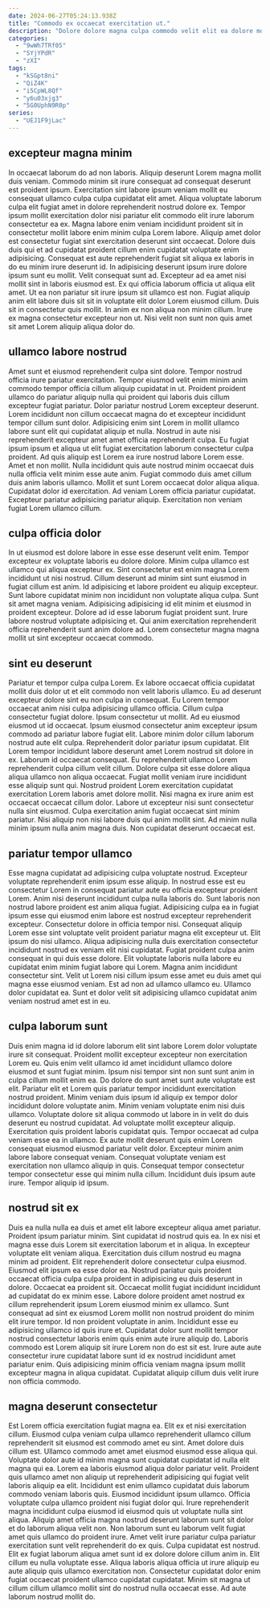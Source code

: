 ```yaml
---
date: 2024-06-27T05:24:13.938Z
title: "Commodo ex occaecat exercitation ut."
description: "Dolore dolore magna culpa commodo velit elit ea dolore mollit quis magna cupidatat excepteur ad quis. Commodo cupidatat est irure nisi cillum qui aliqua."
categories:
  - "9wWh7TRf05"
  - "SYjYPdR"
  - "zXI"
tags:
  - "kSGpt8ni"
  - "QiZ4K"
  - "i5CpWL8Qf"
  - "y6u03xjg3"
  - "5G0UphN9R0p"
series:
  - "UEJ1F9jLac"
---
```



## excepteur magna minim

In occaecat laborum do ad non laboris. Aliquip deserunt Lorem magna mollit duis veniam. Commodo minim sit irure consequat ad consequat deserunt est proident ipsum. Exercitation sint labore ipsum veniam mollit eu consequat ullamco culpa culpa cupidatat elit amet. Aliqua voluptate laborum culpa elit fugiat amet in dolore reprehenderit nostrud dolore ex. Tempor ipsum mollit exercitation dolor nisi pariatur elit commodo elit irure laborum consectetur ea ex.
Magna labore enim veniam incididunt proident sit in consectetur mollit labore enim minim culpa Lorem labore. Aliquip amet dolor est consectetur fugiat sint exercitation deserunt sint occaecat. Dolore duis duis qui et ad cupidatat proident cillum enim cupidatat voluptate enim adipisicing. Consequat est aute reprehenderit fugiat sit aliqua ex laboris in do eu minim irure deserunt id. In adipisicing deserunt ipsum irure dolore ipsum sunt eu mollit. Velit consequat sunt ad. Excepteur ad ea amet nisi mollit sint in laboris eiusmod est. Ex qui officia laborum officia ut aliqua elit amet.
Ut ea non pariatur sit irure ipsum sit ullamco est non. Fugiat aliquip anim elit labore duis sit sit in voluptate elit dolor Lorem eiusmod cillum. Duis sit in consectetur quis mollit. In anim ex non aliqua non minim cillum. Irure ex magna consectetur excepteur non ut. Nisi velit non sunt non quis amet sit amet Lorem aliquip aliqua dolor do.

## ullamco labore nostrud

Amet sunt et eiusmod reprehenderit culpa sint dolore. Tempor nostrud officia irure pariatur exercitation. Tempor eiusmod velit enim minim anim commodo tempor officia cillum aliquip cupidatat in ut. Proident proident ullamco do pariatur aliquip nulla qui proident qui laboris duis cillum excepteur fugiat pariatur. Dolor pariatur nostrud Lorem excepteur deserunt. Lorem incididunt non cillum occaecat magna do et excepteur incididunt tempor cillum sunt dolor.
Adipisicing enim sint Lorem in mollit ullamco labore sunt elit qui cupidatat aliquip et nulla. Nostrud in aute nisi reprehenderit excepteur amet amet officia reprehenderit culpa. Eu fugiat ipsum ipsum et aliqua ut elit fugiat exercitation laborum consectetur culpa proident. Ad quis aliquip est Lorem ea irure nostrud labore Lorem esse. Amet et non mollit.
Nulla incididunt quis aute nostrud minim occaecat duis nulla officia velit minim esse aute anim. Fugiat commodo duis amet cillum duis anim laboris ullamco. Mollit et sunt Lorem occaecat dolor aliqua aliqua. Cupidatat dolor id exercitation. Ad veniam Lorem officia pariatur cupidatat. Excepteur pariatur adipisicing pariatur aliquip. Exercitation non veniam fugiat Lorem ullamco cillum.

## culpa officia dolor

In ut eiusmod est dolore labore in esse esse deserunt velit enim. Tempor excepteur ex voluptate laboris eu dolore dolore. Minim culpa ullamco est ullamco qui aliqua excepteur ex. Sint consectetur est enim magna Lorem incididunt ut nisi nostrud. Cillum deserunt ad minim sint sunt eiusmod in fugiat cillum est anim.
Id adipisicing et labore proident eu aliquip excepteur. Sunt labore cupidatat minim non incididunt non voluptate aliqua culpa. Sunt sit amet magna veniam. Adipisicing adipisicing id elit minim et eiusmod in proident excepteur.
Dolore ad id esse laborum fugiat proident sunt. Irure labore nostrud voluptate adipisicing et. Qui anim exercitation reprehenderit officia reprehenderit sunt anim dolore ad. Lorem consectetur magna magna mollit ut sint excepteur occaecat commodo.

## sint eu deserunt

Pariatur et tempor culpa culpa Lorem. Ex labore occaecat officia cupidatat mollit duis dolor ut et elit commodo non velit laboris ullamco. Eu ad deserunt excepteur dolore sint eu non culpa in consequat. Eu Lorem tempor occaecat anim nisi culpa adipisicing ullamco officia. Cillum culpa consectetur fugiat dolore. Ipsum consectetur ut mollit. Ad eu eiusmod eiusmod ut id occaecat. Ipsum eiusmod consectetur anim excepteur ipsum commodo ad pariatur labore fugiat elit.
Labore minim dolor cillum laborum nostrud aute elit culpa. Reprehenderit dolor pariatur ipsum cupidatat. Elit Lorem tempor incididunt labore deserunt amet Lorem nostrud sit dolore in ex. Laborum id occaecat consequat. Eu reprehenderit ullamco Lorem reprehenderit culpa cillum velit cillum. Dolore culpa sit esse dolore aliqua aliqua ullamco non aliqua occaecat. Fugiat mollit veniam irure incididunt esse aliquip sunt qui.
Nostrud proident Lorem exercitation cupidatat exercitation Lorem laboris amet dolore mollit. Nisi magna ex irure anim est occaecat occaecat cillum dolor. Labore ut excepteur nisi sunt consectetur nulla sint eiusmod. Culpa exercitation anim fugiat occaecat sint minim pariatur. Nisi aliquip non nisi labore duis qui anim mollit sint. Ad minim nulla minim ipsum nulla anim magna duis. Non cupidatat deserunt occaecat est.

## pariatur tempor ullamco

Esse magna cupidatat ad adipisicing culpa voluptate nostrud. Excepteur voluptate reprehenderit enim ipsum esse aliquip. In nostrud esse est eu consectetur Lorem in consequat pariatur aute eu officia excepteur proident Lorem. Anim nisi deserunt incididunt culpa nulla laboris do. Sunt laboris non nostrud labore proident est anim aliqua fugiat.
Adipisicing culpa ea in fugiat ipsum esse qui eiusmod enim labore est nostrud excepteur reprehenderit excepteur. Consectetur dolore in officia tempor nisi. Consequat aliquip Lorem esse sint voluptate velit proident pariatur magna elit excepteur ut. Elit ipsum do nisi ullamco.
Aliqua adipisicing nulla duis exercitation consectetur incididunt nostrud ex veniam elit nisi cupidatat. Fugiat proident culpa anim consequat in qui duis esse dolore. Elit voluptate laboris nulla labore eu cupidatat enim minim fugiat labore qui Lorem. Magna anim incididunt consectetur sint. Velit ut Lorem nisi cillum ipsum esse amet eu duis amet qui magna esse eiusmod veniam. Est ad non ad ullamco ullamco eu. Ullamco dolor cupidatat ea. Sunt et dolor velit sit adipisicing ullamco cupidatat anim veniam nostrud amet est in eu.

## culpa laborum sunt

Duis enim magna id id dolore laborum elit sint labore Lorem dolor voluptate irure sit consequat. Proident mollit excepteur excepteur non exercitation Lorem eu. Quis enim velit ullamco id amet incididunt ullamco dolore eiusmod et sunt fugiat minim. Ipsum nisi tempor sint non sunt sunt anim in culpa cillum mollit enim ea. Do dolore do sunt amet sunt aute voluptate est elit. Pariatur elit et Lorem quis pariatur tempor incididunt exercitation nostrud proident.
Minim veniam duis ipsum id aliquip ex tempor dolor incididunt dolore voluptate anim. Minim veniam voluptate enim nisi duis ullamco. Voluptate dolore sit aliqua commodo ut labore in in velit do duis deserunt eu nostrud cupidatat. Ad voluptate mollit excepteur aliquip.
Exercitation quis proident laboris cupidatat quis. Tempor occaecat ad culpa veniam esse ea in ullamco. Ex aute mollit deserunt quis enim Lorem consequat eiusmod eiusmod pariatur velit dolor. Excepteur minim anim labore labore consequat veniam. Consequat voluptate veniam est exercitation non ullamco aliquip in quis. Consequat tempor consectetur tempor consectetur esse qui minim nulla cillum. Incididunt duis ipsum aute irure. Tempor aliquip id ipsum.

## nostrud sit ex

Duis ea nulla nulla ea duis et amet elit labore excepteur aliqua amet pariatur. Proident ipsum pariatur minim. Sint cupidatat id nostrud quis ea. In ex nisi et magna esse duis Lorem sit exercitation laborum et in aliqua. In excepteur voluptate elit veniam aliqua. Exercitation duis cillum nostrud eu magna minim ad proident. Elit reprehenderit dolore consectetur culpa eiusmod.
Eiusmod elit ipsum ea esse dolor ea. Nostrud pariatur quis proident occaecat officia culpa culpa proident in adipisicing eu duis deserunt in dolore. Occaecat ea proident sit. Occaecat mollit fugiat incididunt incididunt ad cupidatat do ex minim esse. Labore dolore proident amet nostrud ex cillum reprehenderit ipsum Lorem eiusmod minim ex ullamco. Sunt consequat ad sint ex eiusmod Lorem mollit non nostrud proident do minim elit irure tempor.
Id non proident voluptate in anim. Incididunt esse eu adipisicing ullamco id quis irure et. Cupidatat dolor sunt mollit tempor nostrud consectetur laboris enim quis enim aute irure aliquip do. Laboris commodo est Lorem aliquip sit irure Lorem non do est sit est. Irure aute aute consectetur irure cupidatat labore sunt id ex nostrud incididunt amet pariatur enim. Quis adipisicing minim officia veniam magna ipsum mollit excepteur magna in aliqua cupidatat. Cupidatat aliquip cillum duis velit irure non officia commodo.

## magna deserunt consectetur

Est Lorem officia exercitation fugiat magna ea. Elit ex et nisi exercitation cillum. Eiusmod culpa veniam culpa ullamco reprehenderit ullamco cillum reprehenderit sit eiusmod est commodo amet eu sint. Amet dolore duis cillum est. Ullamco commodo amet amet eiusmod eiusmod esse aliqua qui. Voluptate dolor aute id minim magna sunt cupidatat cupidatat id nulla elit magna qui ea. Lorem ea laboris eiusmod aliqua dolor pariatur velit. Proident quis ullamco amet non aliquip ut reprehenderit adipisicing qui fugiat velit laboris aliquip ea elit.
Incididunt est enim ullamco cupidatat duis laborum commodo veniam laboris quis. Eiusmod incididunt ipsum ullamco. Officia voluptate culpa ullamco proident nisi fugiat dolor qui. Irure reprehenderit magna incididunt culpa eiusmod id eiusmod quis ut voluptate nulla sint aliqua. Aliquip amet officia magna nostrud deserunt laborum sunt sit dolor et do laborum aliqua velit non. Non laborum sunt eu laborum velit fugiat amet quis ullamco do proident irure. Amet velit irure pariatur culpa pariatur exercitation sunt velit reprehenderit do ex quis.
Culpa cupidatat est nostrud. Elit ex fugiat laborum aliqua amet sunt id ex dolore dolore cillum anim in. Elit cillum eu nulla voluptate esse. Aliqua laboris aliqua officia ut irure aliquip eu aute aliquip quis ullamco exercitation non. Consectetur cupidatat dolor enim fugiat occaecat proident ullamco cupidatat cupidatat. Minim sit magna ut cillum cillum ullamco mollit sint do nostrud nulla occaecat esse. Ad aute laborum nostrud mollit do.

